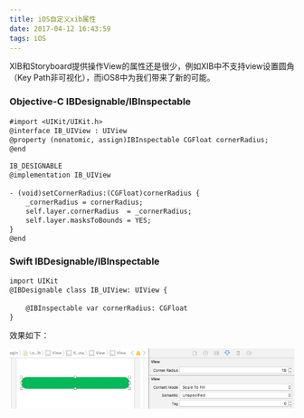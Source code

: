 ```yaml
---
title: iOS自定义xib属性
date: 2017-04-12 16:43:59
tags: iOS
---
```


XIB和Storyboard提供操作View的属性还是很少，例如XIB中不支持view设置圆角（Key Path非可视化），而iOS8中为我们带来了新的可能。


### Objective-C IBDesignable/IBInspectable

```
#import <UIKit/UIKit.h>
@interface IB_UIView : UIView 
@property (nonatomic, assign)IBInspectable CGFloat cornerRadius; 
@end

```


```
IB_DESIGNABLE
@implementation IB_UIView

- (void)setCornerRadius:(CGFloat)cornerRadius {
    _cornerRadius = cornerRadius;
    self.layer.cornerRadius  = _cornerRadius;
    self.layer.masksToBounds = YES;
}
@end

```


### Swift IBDesignable/IBInspectable

```
import UIKit
@IBDesignable class IB_UIView: UIView {

    @IBInspectable var cornerRadius: CGFloat
}

```

效果如下：

![LM](/images/BBD09B73-E90B-4943-8E2F-AA6CCAD492C3.png)

